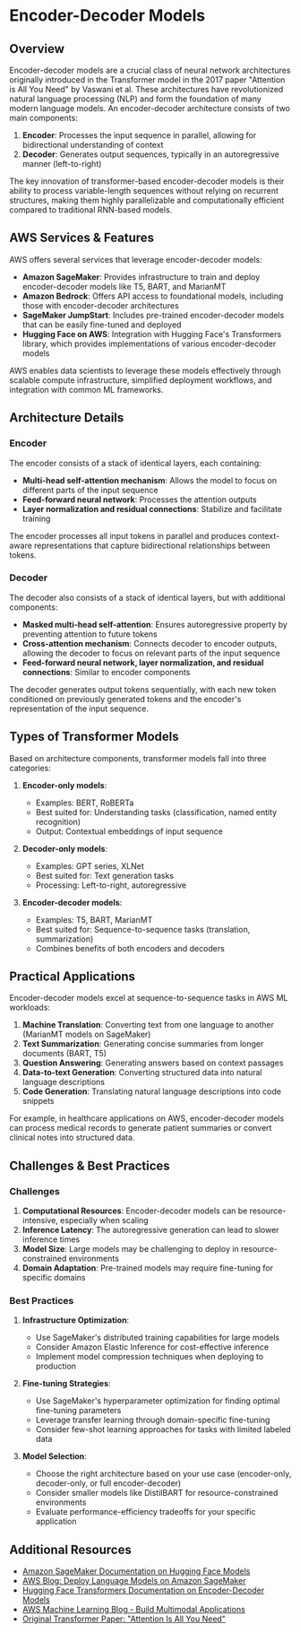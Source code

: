 # Encoder-Decoder Models

## Overview

Encoder-decoder models are a crucial class of neural network architectures originally introduced in the Transformer model in the 2017 paper "Attention is All You Need" by Vaswani et al. These architectures have revolutionized natural language processing (NLP) and form the foundation of many modern language models. An encoder-decoder architecture consists of two main components:

1. **Encoder**: Processes the input sequence in parallel, allowing for bidirectional understanding of context
2. **Decoder**: Generates output sequences, typically in an autoregressive manner (left-to-right)

The key innovation of transformer-based encoder-decoder models is their ability to process variable-length sequences without relying on recurrent structures, making them highly parallelizable and computationally efficient compared to traditional RNN-based models.

## AWS Services & Features

AWS offers several services that leverage encoder-decoder models:

- **Amazon SageMaker**: Provides infrastructure to train and deploy encoder-decoder models like T5, BART, and MarianMT
- **Amazon Bedrock**: Offers API access to foundational models, including those with encoder-decoder architectures
- **SageMaker JumpStart**: Includes pre-trained encoder-decoder models that can be easily fine-tuned and deployed
- **Hugging Face on AWS**: Integration with Hugging Face's Transformers library, which provides implementations of various encoder-decoder models

AWS enables data scientists to leverage these models effectively through scalable compute infrastructure, simplified deployment workflows, and integration with common ML frameworks.

## Architecture Details

### Encoder

The encoder consists of a stack of identical layers, each containing:

- **Multi-head self-attention mechanism**: Allows the model to focus on different parts of the input sequence
- **Feed-forward neural network**: Processes the attention outputs
- **Layer normalization and residual connections**: Stabilize and facilitate training

The encoder processes all input tokens in parallel and produces context-aware representations that capture bidirectional relationships between tokens.

### Decoder

The decoder also consists of a stack of identical layers, but with additional components:

- **Masked multi-head self-attention**: Ensures autoregressive property by preventing attention to future tokens
- **Cross-attention mechanism**: Connects decoder to encoder outputs, allowing the decoder to focus on relevant parts of the input sequence
- **Feed-forward neural network, layer normalization, and residual connections**: Similar to encoder components

The decoder generates output tokens sequentially, with each new token conditioned on previously generated tokens and the encoder's representation of the input sequence.

## Types of Transformer Models

Based on architecture components, transformer models fall into three categories:

1. **Encoder-only models**:

   - Examples: BERT, RoBERTa
   - Best suited for: Understanding tasks (classification, named entity recognition)
   - Output: Contextual embeddings of input sequence

2. **Decoder-only models**:

   - Examples: GPT series, XLNet
   - Best suited for: Text generation tasks
   - Processing: Left-to-right, autoregressive

3. **Encoder-decoder models**:
   - Examples: T5, BART, MarianMT
   - Best suited for: Sequence-to-sequence tasks (translation, summarization)
   - Combines benefits of both encoders and decoders

## Practical Applications

Encoder-decoder models excel at sequence-to-sequence tasks in AWS ML workloads:

1. **Machine Translation**: Converting text from one language to another (MarianMT models on SageMaker)
2. **Text Summarization**: Generating concise summaries from longer documents (BART, T5)
3. **Question Answering**: Generating answers based on context passages
4. **Data-to-text Generation**: Converting structured data into natural language descriptions
5. **Code Generation**: Translating natural language descriptions into code snippets

For example, in healthcare applications on AWS, encoder-decoder models can process medical records to generate patient summaries or convert clinical notes into structured data.

## Challenges & Best Practices

### Challenges

1. **Computational Resources**: Encoder-decoder models can be resource-intensive, especially when scaling
2. **Inference Latency**: The autoregressive generation can lead to slower inference times
3. **Model Size**: Large models may be challenging to deploy in resource-constrained environments
4. **Domain Adaptation**: Pre-trained models may require fine-tuning for specific domains

### Best Practices

1. **Infrastructure Optimization**:

   - Use SageMaker's distributed training capabilities for large models
   - Consider Amazon Elastic Inference for cost-effective inference
   - Implement model compression techniques when deploying to production

2. **Fine-tuning Strategies**:

   - Use SageMaker's hyperparameter optimization for finding optimal fine-tuning parameters
   - Leverage transfer learning through domain-specific fine-tuning
   - Consider few-shot learning approaches for tasks with limited labeled data

3. **Model Selection**:
   - Choose the right architecture based on your use case (encoder-only, decoder-only, or full encoder-decoder)
   - Consider smaller models like DistilBART for resource-constrained environments
   - Evaluate performance-efficiency tradeoffs for your specific application

## Additional Resources

- [Amazon SageMaker Documentation on Hugging Face Models](https://docs.aws.amazon.com/sagemaker/latest/dg/hugging-face.html)
- [AWS Blog: Deploy Language Models on Amazon SageMaker](https://aws.amazon.com/blogs/machine-learning/deploy-large-language-models-for-a-healthtech-use-case-on-amazon-sagemaker/)
- [Hugging Face Transformers Documentation on Encoder-Decoder Models](https://huggingface.co/blog/encoder-decoder)
- [AWS Machine Learning Blog - Build Multimodal Applications](https://aws.amazon.com/blogs/machine-learning/build-an-image-to-text-generative-ai-application-using-multimodality-models-on-amazon-sagemaker/)
- [Original Transformer Paper: "Attention Is All You Need"](https://arxiv.org/abs/1706.03762)
